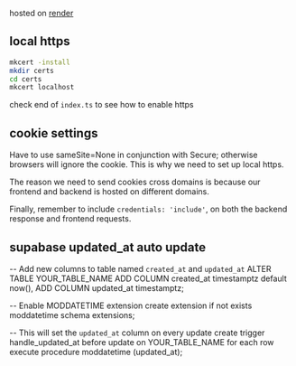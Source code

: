 hosted on [render](https://dashboard.render.com/web/srv-cura1ll2ng1s73efg940/deploys/dep-cura1lt2ng1s73efg960)

## local https

```bash
mkcert -install
mkdir certs
cd certs
mkcert localhost
```

check end of `index.ts` to see how to enable https

## cookie settings

Have to use sameSite=None in conjunction with Secure; otherwise browsers will ignore the cookie. This is why we need to set up local https.

The reason we need to send cookies cross domains is because our frontend and backend is hosted on different domains.

Finally, remember to include `credentials: 'include'`, on both the backend response and frontend requests.

## supabase updated_at auto update

-- Add new columns to table named `created_at` and `updated_at`
ALTER TABLE YOUR_TABLE_NAME
ADD COLUMN created_at timestamptz default now(),
ADD COLUMN updated_at timestamptz;

-- Enable MODDATETIME extension
create extension if not exists moddatetime schema extensions;

-- This will set the `updated_at` column on every update
create trigger handle_updated_at before update on YOUR_TABLE_NAME
for each row execute procedure moddatetime (updated_at);

